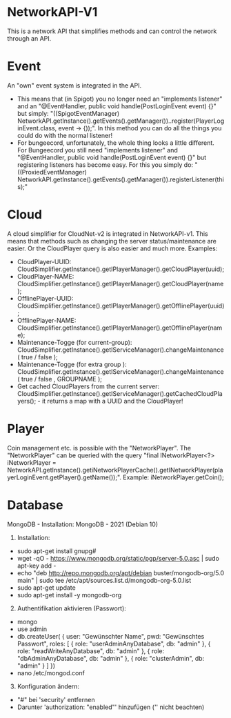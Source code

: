 # NetworkAPI-V1
This is a network API that simplifies methods and can control the network through an API.

# Event
An "own" event system is integrated in the API. 
- This means that (in Spigot) you no longer need an "implements listener" and an "@EventHandler, public void handle(PostLoginEvent event) {}" but simply: "((SpigotEventManager) NetworkAPI.getInstance().getEvents().getManager())..register(PlayerLoginEvent.class, event -> {));". In this method you can do all the things you could do with the normal listener!
- For bungeecord, unfortunately, the whole thing looks a little different. For Bungeecord you still need "implements listener" and "@EventHandler, public void handle(PostLoginEvent event) {}" but registering listeners has become easy. For this you simply do: "((ProxiedEventManager) NetworkAPI.getInstance().getEvents().getManager()).registerListener(this);"

# Cloud
A cloud simplifier for CloudNet-v2 is integrated in NetworkAPI-v1. This means that methods such as changing the server status/maintenance are easier. Or the CloudPlayer query is also easier and much more. Examples: 
- CloudPlayer-UUID: CloudSimplifier.getInstance().getIPlayerManager().getCloudPlayer(uuid);
- CloudPlayer-NAME: CloudSimplifier.getInstance().getIPlayerManager().getCloudPlayer(name);
- OfflinePlayer-UUID: CloudSimplifier.getInstance().getIPlayerManager().getOfflinePlayer(uuid);
- OfflinePlayer-NAME: CloudSimplifier.getInstance().getIPlayerManager().getOfflinePlayer(name);
- Maintenance-Togge (for current-group): CloudSimplifier.getInstance().getIServiceManager().changeMaintenance( true / false );
- Maintenance-Togge (for extra group ): CloudSimplifier.getInstance().getIServiceManager().changeMaintenance( true / false , GROUPNAME );
- Get cached CloudPlayers from the current server: CloudSimplifier.getInstance().getIServiceManager().getCachedCloudPlayers(); - it returns a map with a UUID and the CloudPlayer!

# Player
Coin management etc. is possible with the "NetworkPlayer". The "NetworkPlayer" can be queried with the query "final INetworkPlayer<?> iNetworkPlayer = NetworkAPI.getInstance().getiNetworkPlayerCache().getINetworkPlayer(playerLoginEvent.getPlayer().getName());". Example: iNetworkPlayer.getCoin();

# Database
MongoDB - Installation: 
MongoDB - 2021 (Debian 10)

1. Installation:
 - sudo apt-get install gnupg#
 - wget -qO - https://www.mongodb.org/static/pgp/server-5.0.asc | sudo apt-key add -
 - echo "deb http://repo.mongodb.org/apt/debian buster/mongodb-org/5.0 main" | sudo tee /etc/apt/sources.list.d/mongodb-org-5.0.list
 - sudo apt-get update
 - sudo apt-get install -y mongodb-org
 
2. Authentifikation aktivieren (Passwort):
 - mongo
 - use admin
 - db.createUser(
{
    user: "Gewünschter Name",
    pwd: "Gewünschtes Passwort",
    roles: [
              { role: "userAdminAnyDatabase", db: "admin" },
              { role: "readWriteAnyDatabase", db: "admin" },
              { role: "dbAdminAnyDatabase", db: "admin" },
              { role: "clusterAdmin", db: "admin" }
           ]
})
 - nano /etc/mongod.conf
 
3. Konfiguration ändern:
 - "#" bei 'security' entfernen
 - Darunter 'authorization: "enabled"' hinzufügen ('' nicht beachten)
